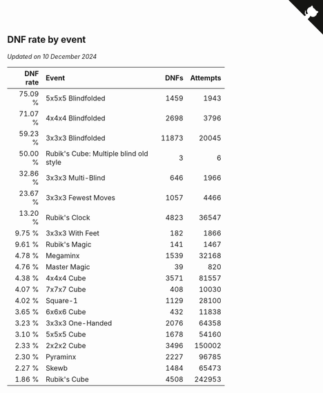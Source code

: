 ## DNF rate by event

*Updated on 10 December 2024*

| DNF rate | Event | DNFs | Attempts |
| ---: | :--- | ---: | ---: |
| 75.09 % | 5x5x5 Blindfolded | 1459 | 1943 |
| 71.07 % | 4x4x4 Blindfolded | 2698 | 3796 |
| 59.23 % | 3x3x3 Blindfolded | 11873 | 20045 |
| 50.00 % | Rubik's Cube: Multiple blind old style | 3 | 6 |
| 32.86 % | 3x3x3 Multi-Blind | 646 | 1966 |
| 23.67 % | 3x3x3 Fewest Moves | 1057 | 4466 |
| 13.20 % | Rubik's Clock | 4823 | 36547 |
| 9.75 % | 3x3x3 With Feet | 182 | 1866 |
| 9.61 % | Rubik's Magic | 141 | 1467 |
| 4.78 % | Megaminx | 1539 | 32168 |
| 4.76 % | Master Magic | 39 | 820 |
| 4.38 % | 4x4x4 Cube | 3571 | 81557 |
| 4.07 % | 7x7x7 Cube | 408 | 10030 |
| 4.02 % | Square-1 | 1129 | 28100 |
| 3.65 % | 6x6x6 Cube | 432 | 11838 |
| 3.23 % | 3x3x3 One-Handed | 2076 | 64358 |
| 3.10 % | 5x5x5 Cube | 1678 | 54160 |
| 2.33 % | 2x2x2 Cube | 3496 | 150002 |
| 2.30 % | Pyraminx | 2227 | 96785 |
| 2.27 % | Skewb | 1484 | 65473 |
| 1.86 % | Rubik's Cube | 4508 | 242953 |


<a href="https://github.com/simonkellly/wca_statistics_uk" class="github-corner" aria-label="View source on Github"><svg width="80" height="80" viewBox="0 0 250 250" style="fill:#151513; color:#fff; position: absolute; top: 0; border: 0; right: 0;" aria-hidden="true"><path d="M0,0 L115,115 L130,115 L142,142 L250,250 L250,0 Z"></path><path d="M128.3,109.0 C113.8,99.7 119.0,89.6 119.0,89.6 C122.0,82.7 120.5,78.6 120.5,78.6 C119.2,72.0 123.4,76.3 123.4,76.3 C127.3,80.9 125.5,87.3 125.5,87.3 C122.9,97.6 130.6,101.9 134.4,103.2" fill="currentColor" style="transform-origin: 130px 106px;" class="octo-arm"></path><path d="M115.0,115.0 C114.9,115.1 118.7,116.5 119.8,115.4 L133.7,101.6 C136.9,99.2 139.9,98.4 142.2,98.6 C133.8,88.0 127.5,74.4 143.8,58.0 C148.5,53.4 154.0,51.2 159.7,51.0 C160.3,49.4 163.2,43.6 171.4,40.1 C171.4,40.1 176.1,42.5 178.8,56.2 C183.1,58.6 187.2,61.8 190.9,65.4 C194.5,69.0 197.7,73.2 200.1,77.6 C213.8,80.2 216.3,84.9 216.3,84.9 C212.7,93.1 206.9,96.0 205.4,96.6 C205.1,102.4 203.0,107.8 198.3,112.5 C181.9,128.9 168.3,122.5 157.7,114.1 C157.9,116.9 156.7,120.9 152.7,124.9 L141.0,136.5 C139.8,137.7 141.6,141.9 141.8,141.8 Z" fill="currentColor" class="octo-body"></path></svg></a><style>.github-corner:hover .octo-arm{animation:octocat-wave 560ms ease-in-out}@keyframes octocat-wave{0%,100%{transform:rotate(0)}20%,60%{transform:rotate(-25deg)}40%,80%{transform:rotate(10deg)}}@media (max-width:500px){.github-corner:hover .octo-arm{animation:none}.github-corner .octo-arm{animation:octocat-wave 560ms ease-in-out}}</style>
